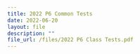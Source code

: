 ```yaml
---
title: 2022 P6 Common Tests
date: 2022-06-20
layout: file
description: ""
file_url: /files/2022 P6 Class Tests.pdf
---
```

